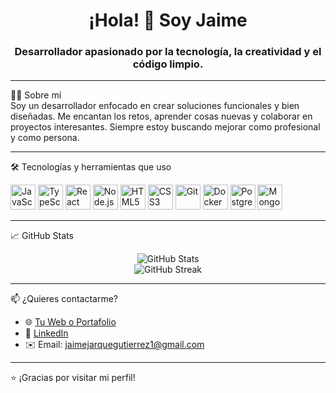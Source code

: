 <h1 align="center">¡Hola! 👋 Soy Jaime</h1>
<h3 align="center">Desarrollador apasionado por la tecnología, la creatividad y el código limpio.</h3>

---

🧑‍💻 Sobre mí  
Soy un desarrollador enfocado en crear soluciones funcionales y bien diseñadas. Me encantan los retos, aprender cosas nuevas y colaborar en proyectos interesantes. Siempre estoy buscando mejorar como profesional y como persona.

---

🛠️ Tecnologías y herramientas que uso

<p align="left">
  <img src="https://cdn.jsdelivr.net/gh/devicons/devicon/icons/javascript/javascript-original.svg" height="40" alt="JavaScript"/>
  <img src="https://cdn.jsdelivr.net/gh/devicons/devicon/icons/typescript/typescript-original.svg" height="40" alt="TypeScript"/>
  <img src="https://cdn.jsdelivr.net/gh/devicons/devicon/icons/react/react-original.svg" height="40" alt="React"/>
  <img src="https://cdn.jsdelivr.net/gh/devicons/devicon/icons/nodejs/nodejs-original.svg" height="40" alt="Node.js"/>
  <img src="https://cdn.jsdelivr.net/gh/devicons/devicon/icons/html5/html5-original.svg" height="40" alt="HTML5"/>
  <img src="https://cdn.jsdelivr.net/gh/devicons/devicon/icons/css3/css3-original.svg" height="40" alt="CSS3"/>
  <img src="https://cdn.jsdelivr.net/gh/devicons/devicon/icons/git/git-original.svg" height="40" alt="Git"/>
  <img src="https://cdn.jsdelivr.net/gh/devicons/devicon/icons/docker/docker-original.svg" height="40" alt="Docker"/>
  <img src="https://cdn.jsdelivr.net/gh/devicons/devicon/icons/postgresql/postgresql-original.svg" height="40" alt="PostgreSQL"/>
  <img src="https://cdn.jsdelivr.net/gh/devicons/devicon/icons/mongodb/mongodb-original.svg" height="40" alt="MongoDB"/>
</p>

---

📈 GitHub Stats

<p align="center">
  <img src="https://github-readme-stats.vercel.app/api?username=jjarque&show_icons=true&theme=radical" alt="GitHub Stats" />
  <br/>
  <img src="https://github-readme-streak-stats.herokuapp.com/?user=jjarque&theme=radical" alt="GitHub Streak" />
</p>

---

📫 ¿Quieres contactarme?

- 🌐 [Tu Web o Portafolio](https://jjarque.dev)
- 💼 [LinkedIn](https://www.linkedin.com/in/jjarque1/)
- ✉️ Email: jaimejarquegutierrez1@gmail.com

---

⭐ ¡Gracias por visitar mi perfil!
